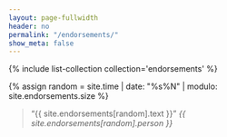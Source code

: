 ```yaml
---
layout: page-fullwidth
header: no
permalink: "/endorsements/"
show_meta: false
---
```


{% include list-collection collection='endorsements' %}

{% assign random = site.time | date: "%s%N" | modulo: site.endorsements.size %}

<blockquote>&ldquo;{{ site.endorsements[random].text }}&rdquo; <cite>{{ site.endorsements[random].person }}</cite></blockquote>
